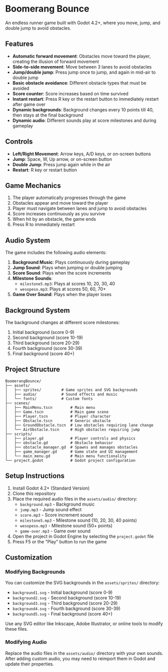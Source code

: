 # Boomerang Bounce

An endless runner game built with Godot 4.2+, where you move, jump, and double jump to avoid obstacles.

## Features

* **Automatic forward movement**: Obstacles move toward the player, creating the illusion of forward movement
* **Side-to-side movement**: Move between 3 lanes to avoid obstacles
* **Jump/double jump**: Press jump once to jump, and again in mid-air to double jump
* **Basic obstacle avoidance**: Different obstacle types that must be avoided
* **Score counter**: Score increases based on time survived
* **Instant restart**: Press R key or the restart button to immediately restart after game over
* **Dynamic backgrounds**: Background changes every 10 points till 40, then stays at the final background
* **Dynamic audio**: Different sounds play at score milestones and during gameplay

## Controls

- **Left/Right Movement**: Arrow keys, A/D keys, or on-screen buttons
- **Jump**: Space, W, Up arrow, or on-screen button
- **Double Jump**: Press jump again while in the air
- **Restart**: R key or restart button

## Game Mechanics

1. The player automatically progresses through the game
2. Obstacles appear and move toward the player
3. Player must navigate between lanes and jump to avoid obstacles
4. Score increases continuously as you survive
5. When hit by an obstacle, the game ends
6. Press R to immediately restart

## Audio System

The game includes the following audio elements:

1. **Background Music**: Plays continuously during gameplay
2. **Jump Sound**: Plays when jumping or double jumping
3. **Score Sound**: Plays when the score increments
4. **Milestone Sounds**:
   - `milestone5.mp3`: Plays at scores 10, 20, 30, 40
   - `wesopeso.mp3`: Plays at scores 50, 60, 70+
5. **Game Over Sound**: Plays when the player loses

## Background System

The background changes at different score milestones:

1. Initial background (score 0-9)
2. Second background (score 10-19)
3. Third background (score 20-29)
4. Fourth background (score 30-39)
5. Final background (score 40+)

## Project Structure

```
BoomerangBounce/
├── assets/
│   ├── sprites/         # Game sprites and SVG backgrounds
│   ├── audio/           # Sound effects and music
│   └── fonts/           # Custom fonts
├── scenes/
│   ├── MainMenu.tscn        # Main menu
│   ├── Game.tscn            # Main game scene
│   ├── Player.tscn          # Player character
│   ├── Obstacle.tscn        # Generic obstacle
│   ├── GroundObstacle.tscn  # Low obstacles requiring lane change
│   └── AirObstacle.tscn     # High obstacles requiring jump
├── scripts/
│   ├── player.gd            # Player controls and physics
│   ├── obstacle.gd          # Obstacle behavior
│   ├── obstacle_manager.gd  # Spawns and manages obstacles
│   ├── game_manager.gd      # Game state and UI management
│   └── main_menu.gd         # Main menu functionality
└── project.godot            # Godot project configuration
```

## Setup Instructions

1. Install Godot 4.2+ (Standard Version)
2. Clone this repository
3. Place the required audio files in the `assets/audio/` directory:
   - `background.mp3` - Background music
   - `jump.mp3` - Jump sound effect
   - `score.mp3` - Score increment sound
   - `milestone5.mp3` - Milestone sound (10, 20, 30, 40 points)
   - `wesopeso.mp3` - Milestone sound (50+ points)
   - `game-over.mp3` - Game over sound
4. Open the project in Godot Engine by selecting the `project.godot` file
5. Press F5 or the "Play" button to run the game

## Customization

### Modifying Backgrounds

You can customize the SVG backgrounds in the `assets/sprites/` directory:
- `background1.svg` - Initial background (score 0-9)
- `background2.svg` - Second background (score 10-19)
- `background3.svg` - Third background (score 20-29)
- `background4.svg` - Fourth background (score 30-39)
- `background5.svg` - Final background (score 40+)

Use any SVG editor like Inkscape, Adobe Illustrator, or online tools to modify these files.

### Modifying Audio

Replace the audio files in the `assets/audio/` directory with your own sounds.
After adding custom audio, you may need to reimport them in Godot and update their properties.
